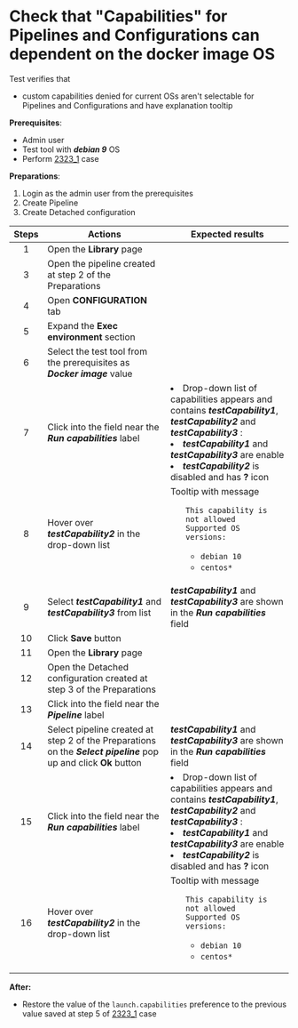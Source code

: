 # Check that "Capabilities" for Pipelines and Configurations can dependent on the docker image OS

Test verifies that
- custom capabilities denied for current OSs aren't selectable for Pipelines and Configurations and have  explanation tooltip

**Prerequisites**:
- Admin user
- Test tool with ***debian 9*** OS
- Perform [2323_1](2323_1.md) case

**Preparations**:
1. Login as the admin user from the prerequisites
2. Create Pipeline
3. Create Detached configuration

| Steps | Actions | Expected results |
| :---: | --- | --- |
| 1 | Open the **Library** page | |
| 3 | Open the pipeline created at step 2 of the Preparations | |
| 4 | Open **CONFIGURATION** tab | |
| 5 | Expand the **Exec environment** section | |
| 6 | Select the test tool from the prerequisites as ***Docker image*** value | |
| 7 | Click into the field near the ***Run capabilities*** label | <li> Drop-down list of capabilities appears and contains ***testCapability1***, ***testCapability2*** and ***testCapability3*** : <li> ***testCapability1*** and ***testCapability3*** are enable <li> ***testCapability2*** is disabled and has **?** icon | 
| 8 | Hover over ***testCapability2*** in the drop-down list | Tooltip with message <ul> `This capability is not allowed` <br> `Supported OS versions:` <ul> <li> `debian 10` <li> `centos*` |
| 9 | Select ***testCapability1*** and ***testCapability3*** from list | ***testCapability1*** and ***testCapability3*** are shown in the ***Run capabilities*** field |
| 10 | Click **Save** button | | 
| 11 | Open the **Library** page | |
| 12 | Open the Detached configuration created at step 3 of the Preparations  | |
| 13 | Click into the field near the ***Pipeline*** label | |
| 14 | Select pipeline created at step 2 of the Preparations on the ***Select pipeline*** pop up and click **Ok** button | ***testCapability1*** and ***testCapability3*** are shown in the ***Run capabilities*** field |
| 15 | Click into the field near the ***Run capabilities*** label | <li> Drop-down list of capabilities appears and contains ***testCapability1***, ***testCapability2*** and ***testCapability3*** : <li> ***testCapability1*** and ***testCapability3*** are enable <li> ***testCapability2*** is disabled and has **?** icon | 
| 16 | Hover over ***testCapability2*** in the drop-down list | Tooltip with message <ul> `This capability is not allowed` <br> `Supported OS versions:` <ul> <li> `debian 10` <li> `centos*`

**After:**
- Restore the value of the `launch.capabilities` preference to the previous value saved at step 5 of [2323_1](2323_1.md) case